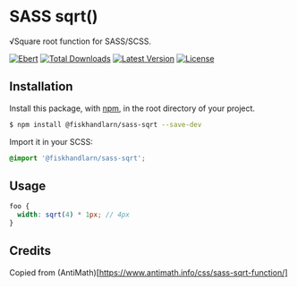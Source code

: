 # SASS sqrt()

√Square root function for SASS/SCSS.

[![Ebert](https://ebertapp.io/github/fiskhandlarn/sass-sqrt.svg)](https://ebertapp.io/github/fiskhandlarn/sass-sqrt)
[![Total Downloads](https://img.shields.io/npm/dt/@fiskhandlarn/sass-sqrt.svg)](https://www.npmjs.com/package/@fiskhandlarn/sass-sqrt)
[![Latest Version](https://img.shields.io/npm/v/@fiskhandlarn/sass-sqrt.svg)](https://www.npmjs.com/package/@fiskhandlarn/sass-sqrt?activeTab=versions)
[![License](https://img.shields.io/npm/l/@fiskhandlarn/sass-sqrt.svg)](https://www.npmjs.com/package/@fiskhandlarn/sass-sqrt)

## Installation

Install this package, with [npm](https://www.npmjs.com/), in the root directory of your project.

```bash
$ npm install @fiskhandlarn/sass-sqrt --save-dev
```

Import it in your SCSS:

```scss
@import '@fiskhandlarn/sass-sqrt';
```

## Usage

```scss
foo {
  width: sqrt(4) * 1px; // 4px
}
```

## Credits

Copied from (AntiMath)[https://www.antimath.info/css/sass-sqrt-function/]
